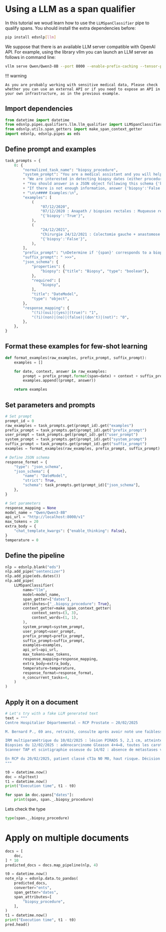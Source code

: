 # Using a LLM as a span qualifier
In this tutorial we woud learn how to use the `LLMSpanClassifier` pipe to qualify spans.
You should install the extra dependencies before:
```bash
pip install edsnlp[llm]
```

We suppose that there is an available LLM server compatible with OpenAI API.
For example, using the library vllm you can launch an LLM server as follows in command line:
```bash
vllm serve Qwen/Qwen3-8B --port 8000 --enable-prefix-caching --tensor-parallel-size 1 --max-num-seqs=10 --max-num-batched-tokens=35000
```

!!! warning

    As you are probably working with sensitive medical data, Please check whether you can use an external API or if you need to expose an API in your own infrastructure, as in the previous example.

## Import dependencies
```python
from datetime import datetime
from edsnlp.pipes.qualifiers.llm.llm_qualifier import LLMSpanClassifier
from edsnlp.utils.span_getters import make_span_context_getter
import edsnlp, edsnlp.pipes as eds
```
## Define prompt and examples
```python
task_prompts = {
    0: {
        "normalized_task_name": "biopsy_procedure",
        "system_prompt": "You are a medical assistant and you will help answering questions about dates present in clinical notes. Don't answer reasoning. "
        + "We are interested in detecting biopsy dates (either procedure, analysis or result). "
        + "You should answer in a JSON object following this schema {'biopsy':bool}. "
        + "If there is not enough information, answer {'biopsy':'False'}."
        + "\n\n#### Examples:\n",
        "examples": [
            (
                "07/12/2020",
                "07/12/2020 : Anapath / biopsies rectales : Muqueuse rectale normale sous réserve de fragments de petite taille.",
                "{'biopsy':'True'}",
            ),
            (
                "24/12/2021",
                "Chirurgie 24/12/2021 : Colectomie gauche + anastomose colo rectale + clearance hépatique gauche (une méta posée sur",
                "{'biopsy':'False'}",
            ),
        ],
        "prefix_prompt": "\nDetermine if '{span}' corresponds to a biopsy date. The text is as follows:\n<<< ",
        "suffix_prompt": " >>>",
        "json_schema": {
            "properties": {
                "biopsy": {"title": "Biopsy", "type": "boolean"},
            },
            "required": [
                "biopsy",
            ],
            "title": "DateModel",
            "type": "object",
        },
        "response_mapping": {
            "(?i)(oui)|(yes)|(true)": "1",
            "(?i)(non)|(no)|(false)|(don't)|(not)": "0",
        },
    },
}
```

## Format these examples for few-shot learning
```python
def format_examples(raw_examples, prefix_prompt, suffix_prompt):
    examples = []

    for date, context, answer in raw_examples:
        prompt = prefix_prompt.format(span=date) + context + suffix_prompt
        examples.append((prompt, answer))

    return examples
```

## Set parameters and prompts
```python
# Set prompt
prompt_id = 0
raw_examples = task_prompts.get(prompt_id).get("examples")
prefix_prompt = task_prompts.get(prompt_id).get("prefix_prompt")
user_prompt = task_prompts.get(prompt_id).get("user_prompt")
system_prompt = task_prompts.get(prompt_id).get("system_prompt")
suffix_prompt = task_prompts.get(prompt_id).get("suffix_prompt")
examples = format_examples(raw_examples, prefix_prompt, suffix_prompt)

# Define JSON schema
response_format = {
    "type": "json_schema",
    "json_schema": {
        "name": "DateModel",
        "strict": True,
        "schema": task_prompts.get(prompt_id)["json_schema"],
    },
}

# Set parameters
response_mapping = None
model_name = "Qwen/Qwen3-8B"
api_url = "http://localhost:8000/v1"
max_tokens = 20
extra_body = {
    "chat_template_kwargs": {"enable_thinking": False},
}
temperature = 0
```


## Define the pipeline
```python
nlp = edsnlp.blank("eds")
nlp.add_pipe("sentencizer")
nlp.add_pipe(eds.dates())
nlp.add_pipe(
    LLMSpanClassifier(
        name="llm",
        model=model_name,
        span_getter=["dates"],
        attributes={"_.biopsy_procedure": True},
        context_getter=make_span_context_getter(
            context_sents=(3, 3),
            context_words=(1, 1),
        ),
        system_prompt=system_prompt,
        user_prompt=user_prompt,
        prefix_prompt=prefix_prompt,
        suffix_prompt=suffix_prompt,
        examples=examples,
        api_url=api_url,
        max_tokens=max_tokens,
        response_mapping=response_mapping,
        extra_body=extra_body,
        temperature=temperature,
        response_format=response_format,
        n_concurrent_tasks=4,
    )
)
```

## Apply it on a document

```python
# Let's try with a fake LLM generated text
text = """
Centre Hospitalier Départemental – RCP Prostate – 20/02/2025

M. Bernard P., 69 ans, retraité, consulte après avoir noté une faiblesse du jet urinaire et des levers nocturnes répétés depuis un an. PSA à 15,2 ng/mL (05/02/2025). TR : nodule ferme sur lobe gauche.

IRM multiparamétrique du 10/02/2025 : lésion PIRADS 5, 2,1 cm, atteinte de la capsule suspectée.
Biopsies du 12/02/2025 : adénocarcinome Gleason 4+4=8, toutes les carottes gauches positives.
Scanner TAP et scintigraphie osseuse du 14/02 : absence de métastases viscérales ou osseuses.

En RCP du 20/02/2025, patient classé cT3a N0 M0, haut risque. Décision : radiothérapie externe + hormonothérapie longue (24 mois). Planification de la simulation scanner le 25/02.
"""
```

```python
t0 = datetime.now()
doc = nlp(text)
t1 = datetime.now()
print("Execution time", t1 - t0)

for span in doc.spans["dates"]:
    print(span, span._.biopsy_procedure)
```

Lets check the type
```python
type(span._.biopsy_procedure)
```
# Apply on multiple documents
```python
docs = [
    doc,
] * 10
predicted_docs = docs.map_pipeline(nlp, 4)
```

```python
t0 = datetime.now()
note_nlp = edsnlp.data.to_pandas(
    predicted_docs,
    converter="ents",
    span_getter="dates",
    span_attributes=[
        "biopsy_procedure",
    ],
)
t1 = datetime.now()
print("Execution time", t1 - t0)
pred.head()
```
